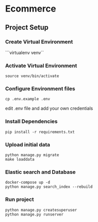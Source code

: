 # Ecommerce

## Project Setup
### Create Virtual Environment
```virtualenv venv``

### Activate Virtual Environment
```source venv/bin/activate```

### Configure Environment files
```cp .env.example .env```

edit .env file and add your own credentials

### Install Dependencies
```pip install -r requirements.txt```

### Upload initial data
```
python manage.py migrate
make loaddata
```

### Elastic search and Database
```
docker-compose up -d
python manage.py search_index --rebuild
```

### Run project
```
python manage.py createsuperuser
python manage.py runserver
```

